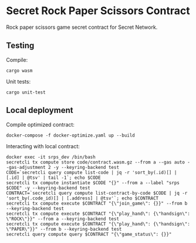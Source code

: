 # Secret Rock Paper Scissors Contract

Rock paper scissors game secret contract for Secret Network.

## Testing

Compile:

```
cargo wasm
```

Unit tests:

```
cargo unit-test
```

## Local deployment

Compile optimized contract:

```
docker-compose -f docker-optimize.yaml up --build
```

Interacting with local contract:

```
docker exec -it srps_dev /bin/bash
secretcli tx compute store code/contract.wasm.gz --from a --gas auto --gas-adjustment 2 -y --keyring-backend test
CODE=`secretcli query compute list-code | jq -r 'sort_by(.id)[] | [.id] | @tsv' | tail -1`; echo $CODE
secretcli tx compute instantiate $CODE "{}" --from a --label "srps $CODE" -y --keyring-backend test
CONTRACT=`secretcli query compute list-contract-by-code $CODE | jq -r 'sort_by(.code_id)[] | [.address] | @tsv'`; echo $CONTRACT
secretcli tx compute execute $CONTRACT "{\"join_game\": {}}" --from b --keyring-backend test
secretcli tx compute execute $CONTRACT "{\"play_hand\": {\"handsign\": \"ROCK\"}}" --from a --keyring-backend test
secretcli tx compute execute $CONTRACT "{\"play_hand\": {\"handsign\": \"PAPER\"}}" --from b --keyring-backend test
secretcli query compute query $CONTRACT "{\"game_status\": {}}"
```
